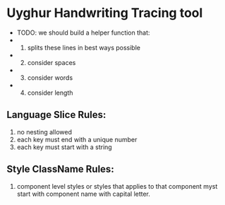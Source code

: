 # Uyghur Handwriting Tracing tool

- TODO: we should build a helper function that:
- 1.  splits these lines in best ways possible
- 2.  consider spaces
- 3.  consider words
- 4.  consider length

## Language Slice Rules:

1.  no nesting allowed
2.  each key must end with a unique number
3.  each key must start with a string

## Style ClassName Rules:

1. component level styles or styles that applies to that component myst start with component name with capital letter.
